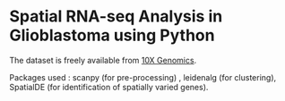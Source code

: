 # Spatial RNA-seq Analysis in Glioblastoma using Python  

The dataset is freely available from [10X Genomics](https://support.10xgenomics.com/single-cell-gene-expression/datasets/4.0.0/Targeted_SC3v3_Human_Glioblastoma_Neuroscience).  

Packages used : scanpy (for pre-processing) , leidenalg (for clustering), SpatialDE (for identification of spatially varied genes).

